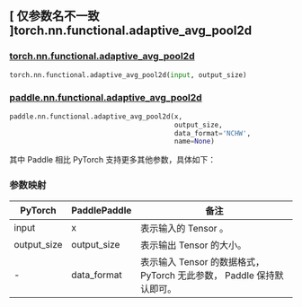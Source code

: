 ## [ 仅参数名不一致 ]torch.nn.functional.adaptive_avg_pool2d

### [torch.nn.functional.adaptive_avg_pool2d](https://pytorch.org/docs/stable/generated/torch.nn.functional.adaptive_avg_pool2d.html?highlight=adaptive_avg_pool2d#torch.nn.functional.adaptive_avg_pool2d)

```python
torch.nn.functional.adaptive_avg_pool2d(input, output_size)
```

### [paddle.nn.functional.adaptive_avg_pool2d](https://www.paddlepaddle.org.cn/documentation/docs/zh/develop/api/paddle/nn/functional/adaptive_avg_pool2d_cn.html)

```python
paddle.nn.functional.adaptive_avg_pool2d(x,
                                         output_size,
                                         data_format='NCHW',
                                         name=None)
```

其中 Paddle 相比 PyTorch 支持更多其他参数，具体如下：
### 参数映射

| PyTorch       | PaddlePaddle | 备注                                                   |
| ------------- | ------------ | ------------------------------------------------------ |
| input           | x           | 表示输入的 Tensor 。               |
| output_size           | output_size           | 表示输出 Tensor 的大小。               |
| -           | data_format           | 表示输入 Tensor 的数据格式， PyTorch 无此参数， Paddle 保持默认即可。               |
